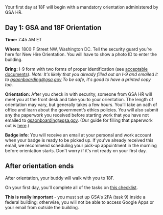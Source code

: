 


Your first day at 18F will begin with a mandatory orientation administered by GSA HR.

## Day 1: GSA and 18F Orientation

**Time:** 7:45 AM ET

**Where:** 1800 F Street NW, Washington DC. Tell the security guard you’re here for New Hire Orientation. You will have to show a photo ID to enter the building.

**Bring:** I-9 form with two forms of proper identification (see [acceptable documents](http://www.uscis.gov/i-9-central/acceptable-documents)). *Note: It's likely that you already filled out an I-9 and emailed it to [gsaonboarding@gsa.gov](mailto:gsaonboarding@gsa.gov) To be safe, it's good to have a printed copy too.*

**Orientation:** After you check in with security, someone from GSA HR will meet you at the front desk and take you to your orientation. The length of orientation may vary, but generally takes a few hours. You’ll take an oath of office and learn about the government’s ethics policies. You will also submit any the paperwork you received before starting work that you have not emailed to [gsaonboarding@gsa.gov](mailto:gsaonboarding@gsa.gov). (Our guide for filling that paperwork out is [here](https://github.com/18F/onboarding-documents/blob/master/Forms/gsa-onboarding-forms.md).)

**Badge info:** You will receive an email at your personal and work account when your badge is ready to be picked up. If you've already received this email, we recommend scheduling your pick-up appointment in the morning before orientation starts. Don't worry if it's not ready on your first day.

## After orientation ends

After orientation, your buddy will walk with you to 18F.  

On your first day, you'll complete all of the tasks on [this checklist](https://github.com/18F/onboarding-documents/blob/master/Checklists/new-hire-checklist.md#first-day). 

**This is really important** - you must set up GSA's 2FA (task 9) inside a federal building; otherwise, you will not be able to access Google Apps or your email from outside the building. 



